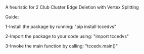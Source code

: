 A heuristic for 2 Club Cluster Edge Deletion with Vertex Splitting

Guide:

1-Install the package by running: "pip install tccedvs"

2-Import the package to your code using: "import tccedvs"

3-Invoke the main function by calling: "tccedv.main()"
